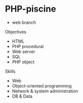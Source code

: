 # PHP-piscine
  * web branch
  
Objectives
  - HTML
  - PHP procedural
  - Web server
  - SQL
  - PHP object
  
Skills
  - Web
  - Object-oriented programming
  - Network & system administration
  - DB & Data
